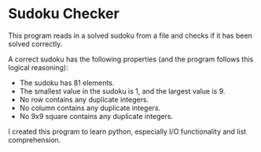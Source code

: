 # Sudoku Checker

This program reads in a solved sudoku from a file and checks if it has been solved correctly.

A correct sudoku has the following properties (and the program follows this logical reasoning):
* The sudoku has 81 elements.
* The smallest value in the sudoku is 1, and the largest value is 9.
* No row contains any duplicate integers.
* No column contains any duplicate integers.
* No 9x9 square contains any duplicate integers.

I created this program to learn python, especially I/O functionality and list comprehension.